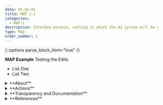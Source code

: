 ```yaml
---
date: 01-01-01
title: MAP 1.1
categories:
  - MAP-1
description: Intended purpose, setting in which the AI system will be deployed, the specific set of users along with their expectations, and impacts of system use are understood and documented. Assumptions and related limitations about AI system purpose and use are enumerated. 
type: Map
order_number: 1
---
```

{::options parse_block_html="true" /} 


**MAP Example**
Testing the Edits
* List One
* List Two

<details>
<summary markdown="span">**About**</summary>      
<br>
Mapping context may include examination of the following:
* intended and actual deployment setting.
* specific set of users. 
* operator or subject expectations. 
* concept of operations. 
* intended purpose and impact of system use. 
* requirements for system deployment and operation. 
* potential negative impacts to individuals, groups, communities, organizations, and society – or context-specific impacts such as legal requirements or impacts to the environment. 
* unintended, downstream, or other unknown contextual factors.

</details>

<details>
<summary markdown="span">**Actions**</summary>

* Pursue AI system design purposefully, after non-AI solutions are considered. 
* Define and document the task, purpose, minimum functionality, and benefits of the AI system to inform considerations about whether the project is worth pursuing.
* Maintain awareness of industry, technical, and applicable legal standards.
* Collaboratively consider intended AI system design tasks along with unanticipated purposes.
* Determine the user and organizational requirements, including business and technical requirements.
* Define the AI system context of use, including:
    * operational environment
    * impacts to individuals, groups, communities, organizations, and society
    * user characteristics and tasks
    * social environment.
* Track and document existing AI systems held by the organization, and those maintained or supported by third-party entities.
* Gain and maintain awareness about evaluating scientific claims related to AI system performance and benefits before launching into system design.
* Identify human-AI interaction and/or roles, such as whether the application will support or replace human decision making. 
* Plan for risks related to human-AI configurations, and document requirements, roles, and responsibilities for human oversight of deployed systems.

</details>

<details>
<summary markdown="span">**Transparency and Documentation**</summary>         
                     
**Transparency Considerations – Key Questions: MAP 1.1**
* Who is ultimately responsible for the decisions of the AI and is this person aware of the intended uses and limitations of the analytic?
* Who will be responsible for maintaining, re-verifying, monitoring, and updating this AI once deployed?
* Who is accountable for the ethical considerations during all stages of the AI lifecycle?
* Why was the dataset created? (e.g., were there specific tasks in mind, or a specific gap that needed to be filled?
* How does the entity ensure that the data collected are adequate, relevant, and not excessive in relation to the intended purpose?

**AI Transparency Resources: MAP 1.1**
* Datasheets for Datasets
* GAO-21-519SP: AI Accountability Framework for Federal Agencies & Other Entities
* “Stakeholders in Explainable AI,” Sep. 2018, [Online]. [link](http://arxiv.org/abs/1810.00184)

</details>

<details>
<summary markdown="span">**References**</summary>      
<br>
**Socio-technical systems**

Andrew D. Selbst, Danah Boyd, Sorelle A. Friedler, et al. 2019. Fairness and Abstraction in Sociotechnical Systems. In Proceedings of the Conference on Fairness, Accountability, and Transparency (FAccT'19). Association for Computing Machinery, New York, NY, USA, 59–68. [URL](https://doi.org/10.1145/3287560.3287598)

**Problem formulation**

Roel Dobbe, Thomas Krendl Gilbert, and Yonatan Mintz. 2021. Hard choices in artificial intelligence. Artificial Intelligence 300 (14 July 2021), 103555, ISSN 0004-3702. [URL](https://doi.org/10.1016/j.artint.2021.103555)

Samir Passi and Solon Barocas. 2019. Problem Formulation and Fairness. In Proceedings of the Conference on Fairness, Accountability, and Transparency (FAccT'19). Association for Computing Machinery, New York, NY, USA, 39–48. [URL](https://doi.org/10.1145/3287560.3287567)

**Context mapping**

Emilio Gómez-González and Emilia Gómez. 2020. Artificial intelligence in medicine and healthcare. Joint Research Centre (European Commission). [URL](https://op.europa.eu/en/publication-detail/-/publication/b4b5db47-94c0-11ea-aac4-01aa75ed71a1/language-en)

Sarah Spiekermann and Till Winkler. 2020. Value-based Engineering for Ethics by Design. arXiv:2004.13676. [URL](https://arxiv.org/abs/2004.13676)

Social Impact Lab. 2017. Framework for Context Analysis of Technologies in Social Change Projects (Draft v2.0). [URL](https://www.alnap.org/system/files/content/resource/files/main/Draft%20SIMLab%20Context%20Analysis%20Framework%20v2.0.pdf)

Solon Barocas, Asia J. Biega, Margarita Boyarskaya, et al. 2021. Responsible computing during COVID-19 and beyond. Commun. ACM 64, 7 (July 2021), 30–32. [URL](https://doi.org/10.1145/3466612)

**Identification of harms**

Harini Suresh and John V. Guttag. 2020. A Framework for Understanding Sources of Harm throughout the Machine Learning Life Cycle. arXiv:1901.10002. [URL](https://arxiv.org/abs/1901.10002)

Margarita Boyarskaya, Alexandra Olteanu, and Kate Crawford. 2020. Overcoming Failures of Imagination in AI Infused System Development and Deployment. arXiv:2011.13416. [URL](https://arxiv.org/abs/2011.13416)

Microsoft. Foundations of assessing harm. 2022. [URL](https://docs.microsoft.com/en-us/azure/architecture/guide/responsible-innovation/harms-modeling/)

**Measurement and evaluation**

Abigail Z. Jacobs and Hanna Wallach. 2021. Measurement and Fairness. In Proceedings of the 2021 ACM Conference on Fairness, Accountability, and Transparency (FAccT '21). Association for Computing Machinery, New York, NY, USA, 375–385. [URL](https://doi.org/10.1145/3442188.3445901)

Ben Hutchinson, Negar Rostamzadeh, Christina Greer, et al. 2022. Evaluation Gaps in Machine Learning Practice. arXiv:2205.05256. [URL](https://arxiv.org/abs/2205.05256)

**Understanding and documenting limitations in ML**

Alexander D'Amour, Katherine Heller, Dan Moldovan, et al. 2020. Underspecification Presents Challenges for Credibility in Modern Machine Learning. arXiv:2011.03395. [URL](https://arxiv.org/abs/2011.03395)

Jessie J. Smith, Saleema Amershi, Solon Barocas, et al. 2022. REAL ML: Recognizing, Exploring, and Articulating Limitations of Machine Learning Research. arXiv:2205.08363. [URL](https://arxiv.org/abs/2205.08363)

Margaret Mitchell, Simone Wu, Andrew Zaldivar, et al. 2019. Model Cards for Model Reporting. In Proceedings of the Conference on Fairness, Accountability, and Transparency (FAT* '19). Association for Computing Machinery, New York, NY, USA, 220–229. [URL](https://doi.org/10.1145/3287560.3287596)

Matthew Arnold, Rachel K. E. Bellamy, Michael Hind, et al. 2019. FactSheets: Increasing Trust in AI Services through Supplier's Declarations of Conformity. arXiv:1808.07261. [URL](https://arxiv.org/abs/1808.07261)

Michael A. Madaio, Luke Stark, Jennifer Wortman Vaughan, and Hanna Wallach. 2020. Co-Designing Checklists to Understand Organizational Challenges and Opportunities around Fairness in AI. In Proceedings of the 2020 CHI Conference on Human Factors in Computing Systems (CHI ‘20). Association for Computing Machinery, New York, NY, USA, 1–14. [URL](https://doi.org/10.1145/3313831.3376445)

Timnit Gebru, Jamie Morgenstern, Briana Vecchione, et al. 2021. Datasheets for Datasets. arXiv:1803.09010. [URL](https://arxiv.org/abs/1803.09010)

Bender, E. M., Friedman, B. & McMillan-Major, A.,  (2022). A Guide for Writing Data Statements for Natural Language Processing. University of Washington.  Accessed July 14, 2022. [URL](https://techpolicylab.uw.edu/wp-content/uploads/2021/11/Data_Statements_Guide_V2.pdf)

Meta AI. System Cards, a new resource for understanding how AI systems work, 2021. [URL](https://ai.facebook.com/blog/system-cards-a-new-resource-for-understanding-how-ai-systems-work/)

**When not to deploy**

Solon Barocas, Asia J. Biega, Benjamin Fish, et al. 2020. When not to design, build, or deploy. In Proceedings of the 2020 Conference on Fairness, Accountability, and Transparency (FAT* '20). Association for Computing Machinery, New York, NY, USA, 695. [URL](https://doi.org/10.1145/3351095.3375691)

**Statistical balance**

Ziad Obermeyer, Brian Powers, Christine Vogeli, and Sendhil Mullainathan. 2019. Dissecting racial bias in an algorithm used to manage the health of populations. Science 366, 6464 (25 Oct. 2019), 447-453. [URL](https://doi.org/10.1126/science.aax2342)

**Assessment of science in AI**

Arvind Narayanan. How to recognize AI snake oil. [URL](https://www.cs.princeton.edu/~arvindn/talks/MIT-STS-AI-snakeoil.pdf)

Emily M. Bender. 2022. On NYT Magazine on AI: Resist the Urge to be Impressed. (April 17, 2022). [URL](https://medium.com/@emilymenonbender/on-nyt-magazine-on-ai-resist-the-urge-to-be-impressed-3d92fd9a0edd)

</details>
